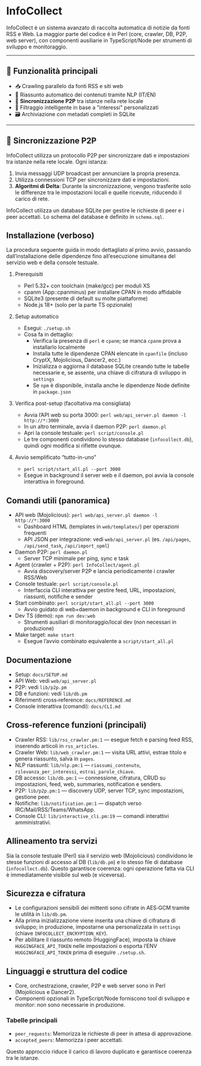 # InfoCollect

InfoCollect è un sistema avanzato di raccolta automatica di notizie da fonti RSS e Web. La maggior parte del codice è in Perl (core, crawler, DB, P2P, web server), con componenti ausiliarie in TypeScript/Node per strumenti di sviluppo e monitoraggio.

---

## 🧠 Funzionalità principali

- 📥 Crawling parallelo da fonti RSS e siti web
- 🧾 Riassunto automatico dei contenuti tramite NLP (IT/EN)
- 🔄 **Sincronizzazione P2P** tra istanze nella rete locale
- 🧠 Filtraggio intelligente in base a "interessi" personalizzati
- 🗃️ Archiviazione con metadati completi in SQLite

---

## 🔄 Sincronizzazione P2P

InfoCollect utilizza un protocollo P2P per sincronizzare dati e impostazioni tra istanze nella rete locale. Ogni istanza:

1. Invia messaggi UDP broadcast per annunciare la propria presenza.
2. Utilizza connessioni TCP per sincronizzare dati e impostazioni.
3. **Algoritmi di Delta**: Durante la sincronizzazione, vengono trasferite solo le differenze tra le impostazioni locali e quelle ricevute, riducendo il carico di rete.

InfoCollect utilizza un database SQLite per gestire le richieste di peer e i peer accettati. Lo schema del database è definito in `schema.sql`.

Installazione (verboso)
-----------------------
La procedura seguente guida in modo dettagliato al primo avvio, passando dall’installazione delle dipendenze fino all’esecuzione simultanea del servizio web e della console testuale.

1) Prerequisiti
   - Perl 5.32+ con toolchain (make/gcc) per moduli XS
   - cpanm (App::cpanminus) per installare CPAN in modo affidabile
   - SQLite3 (presente di default su molte piattaforme)
   - Node.js 18+ (solo per la parte TS opzionale)

2) Setup automatico
   - Esegui: `./setup.sh`
   - Cosa fa in dettaglio:
     - Verifica la presenza di `perl` e `cpanm`; se manca `cpanm` prova a installarlo localmente
     - Installa tutte le dipendenze CPAN elencate in `cpanfile` (incluso CryptX, Mojolicious, Dancer2, ecc.)
     - Inizializza o aggiorna il database SQLite creando tutte le tabelle necessarie e, se assente, una chiave di cifratura di sviluppo in `settings`
     - Se `npm` è disponibile, installa anche le dipendenze Node definite in `package.json`

3) Verifica post-setup (facoltativa ma consigliata)
   - Avvia l’API web su porta 3000: `perl web/api_server.pl daemon -l http://*:3000`
   - In un altro terminale, avvia il daemon P2P: `perl daemon.pl`
   - Apri la console testuale: `perl script/console.pl`
   - Le tre componenti condividono lo stesso database (`infocollect.db`), quindi ogni modifica si riflette ovunque.

4) Avvio semplificato “tutto-in-uno”
   - `perl script/start_all.pl --port 3000`
   - Esegue in background il server web e il daemon, poi avvia la console interattiva in foreground.

Comandi utili (panoramica)
--------------------------
- API web (Mojolicious): `perl web/api_server.pl daemon -l http://*:3000`
  - Dashboard HTML (templates in `web/templates/`) per operazioni frequenti
  - API JSON per integrazione: vedi `web/api_server.pl` (es. `/api/pages`, `/api/send_task`, `/api/import_opml`)
- Daemon P2P: `perl daemon.pl`
  - Server TCP minimale per ping, sync e task
- Agent (crawler + P2P): `perl InfoCollect/agent.pl`
  - Avvia discovery/server P2P e lancia periodicamente i crawler RSS/Web
- Console testuale: `perl script/console.pl`
  - Interfaccia CLI interattiva per gestire feed, URL, impostazioni, riassunti, notifiche e sender
- Start combinato: `perl script/start_all.pl --port 3000`
  - Avvio guidato di web+daemon in background e CLI in foreground
- Dev TS (demo): `npm run dev:web`
  - Strumenti ausiliari di monitoraggio/local dev (non necessari in produzione)
- Make target: `make start`
  - Esegue l’avvio combinato equivalente a `script/start_all.pl`

Documentazione
--------------
- Setup: `docs/SETUP.md`
- API Web: vedi `web/api_server.pl`
- P2P: vedi `lib/p2p.pm`
- DB e funzioni: vedi `lib/db.pm`
- Riferimenti cross‑reference: `docs/REFERENCE.md`
 - Console interattiva (comandi): `docs/CLI.md`

Cross-reference funzioni (principali)
-------------------------------------
- Crawler RSS: `lib/rss_crawler.pm:1` — esegue fetch e parsing feed RSS, inserendo articoli in `rss_articles`.
- Crawler Web: `lib/web_crawler.pm:1` — visita URL attivi, estrae titolo e genera riassunto, salva in `pages`.
- NLP riassunti: `lib/nlp.pm:1` — `riassumi_contenuto`, `rilevanza_per_interessi`, `estrai_parole_chiave`.
- DB accesso: `lib/db.pm:1` — connessione, cifratura, CRUD su impostazioni, feed, web, summaries, notification e senders.
- P2P: `lib/p2p.pm:1` — discovery UDP, server TCP, sync impostazioni, gestione peer.
- Notifiche: `lib/notification.pm:1` — dispatch verso IRC/Mail/RSS/Teams/WhatsApp.
 - Console CLI: `lib/interactive_cli.pm:19` — comandi interattivi amministrativi.

Allineamento tra servizi
------------------------
Sia la console testuale (Perl) sia il servizio web (Mojolicious) condividono le stesse funzioni di accesso al DB (`lib/db.pm`) e lo stesso file di database (`infocollect.db`). Questo garantisce coerenza: ogni operazione fatta via CLI è immediatamente visibile sul web (e viceversa).

Sicurezza e cifratura
---------------------
- Le configurazioni sensibili dei mittenti sono cifrate in AES‑GCM tramite le utilità in `lib/db.pm`.
- Alla prima inizializzazione viene inserita una chiave di cifratura di sviluppo; in produzione, impostarne una personalizzata in `settings` (chiave `INFOCOLLECT_ENCRYPTION_KEY`).
- Per abilitare il riassunto remoto (HuggingFace), imposta la chiave `HUGGINGFACE_API_TOKEN` nelle impostazioni o esporta l’ENV `HUGGINGFACE_API_TOKEN` prima di eseguire `./setup.sh`.

Linguaggi e struttura del codice
--------------------------------
- Core, orchestrazione, crawler, P2P e web server sono in Perl (Mojolicious e Dancer2).
- Componenti opzionali in TypeScript/Node forniscono tool di sviluppo e monitor: non sono necessarie in produzione.
### Tabelle principali

- `peer_requests`: Memorizza le richieste di peer in attesa di approvazione.
- `accepted_peers`: Memorizza i peer accettati.

Questo approccio riduce il carico di lavoro duplicato e garantisce coerenza tra le istanze.

